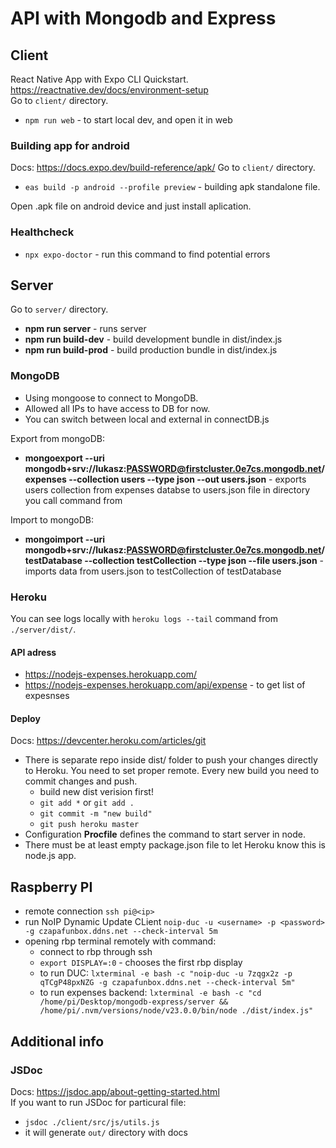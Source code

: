 # API with Mongodb and Express

## Client

React Native App with Expo CLI Quickstart.  
https://reactnative.dev/docs/environment-setup  
Go to `client/` directory.

- `npm run web` - to start local dev, and open it in web

### Building app for android

Docs: https://docs.expo.dev/build-reference/apk/
Go to `client/` directory.

- `eas build -p android --profile preview` - building apk standalone file.

Open .apk file on android device and just install aplication.

### Healthcheck

- `npx expo-doctor` - run this command to find potential errors

## Server

Go to `server/` directory.

- **npm run server** - runs server
- **npm run build-dev** - build development bundle in dist/index.js
- **npm run build-prod** - build production bundle in dist/index.js

### MongoDB

- Using mongoose to connect to MongoDB.
- Allowed all IPs to have access to DB for now.
- You can switch between local and external in connectDB.js

Export from mongoDB:

- **mongoexport --uri mongodb+srv://lukasz:PASSWORD@firstcluster.0e7cs.mongodb.net/expenses --collection users --type json --out users.json** - exports users collection from expenses databse to users.json file in directory you call command from

Import to mongoDB:

- **mongoimport --uri mongodb+srv://lukasz:PASSWORD@firstcluster.0e7cs.mongodb.net/testDatabase --collection testCollection --type json --file users.json** - imports data from users.json to testCollection of testDatabase

### Heroku

You can see logs locally with `heroku logs --tail` command from `./server/dist/`.

#### API adress

- https://nodejs-expenses.herokuapp.com/
- https://nodejs-expenses.herokuapp.com/api/expense - to get list of expesnses

#### Deploy

Docs: https://devcenter.heroku.com/articles/git

- There is separate repo inside dist/ folder to push your changes directly to Heroku. You need to set proper remote. Every new build you need to commit changes and push.
  - build new dist verision first!
  - `git add *` or `git add .`
  - `git commit -m "new build"`
  - `git push heroku master`
- Configuration **Procfile** defines the command to start server in node.
- There must be at least empty package.json file to let Heroku know this is node.js app.

## Raspberry PI

- remote connection `ssh pi@<ip>`
- run NoIP Dynamic Update CLient `noip-duc -u <username> -p <password> -g czapafunbox.ddns.net --check-interval 5m`
- opening rbp terminal remotely with command:
  - connect to rbp through ssh
  - `export DISPLAY=:0` - chooses the first rbp display
  - to run DUC: `lxterminal -e bash -c "noip-duc -u 7zqgx2z -p qTCgP48pxNZG -g czapafunbox.ddns.net --check-interval 5m"`
  - to run expenses backend: `lxterminal -e bash -c "cd /home/pi/Desktop/mongodb-express/server && /home/pi/.nvm/versions/node/v23.0.0/bin/node ./dist/index.js"`

## Additional info

### JSDoc

Docs: https://jsdoc.app/about-getting-started.html  
If you want to run JSDoc for particural file:

- `jsdoc ./client/src/js/utils.js`
- it will generate `out/` directory with docs

